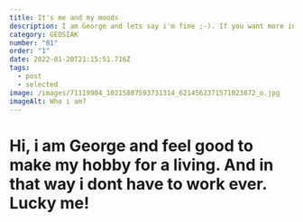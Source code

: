 ```yaml
---
title: It's me and my moods
description: I am George and lets say i'm fine ;-). If you want more info click me dude!
category: GEOSIAK
number: "01"
order: "1"
date: 2022-01-20T21:15:51.716Z
tags:
  - post
  - selected
image: /images/71119904_10215807593731314_6214562371571023872_o.jpg
imageAlt: Who i am?
---
```

# Hi, i am George and feel good to make my hobby for a living. And in that way i dont have to work ever. Lucky me!

> ![]()